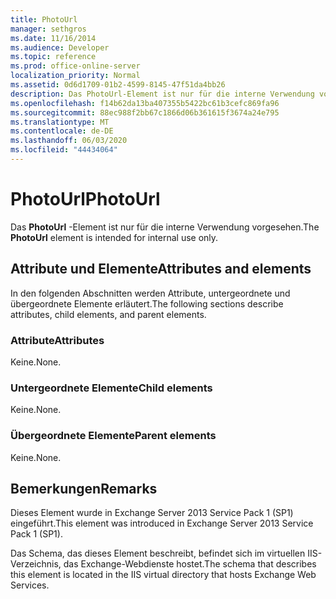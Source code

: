 ```yaml
---
title: PhotoUrl
manager: sethgros
ms.date: 11/16/2014
ms.audience: Developer
ms.topic: reference
ms.prod: office-online-server
localization_priority: Normal
ms.assetid: 0d6d1709-01b2-4599-8145-47f51da4bb26
description: Das PhotoUrl-Element ist nur für die interne Verwendung vorgesehen.
ms.openlocfilehash: f14b62da13ba407355b5422bc61b3cefc869fa96
ms.sourcegitcommit: 88ec988f2bb67c1866d06b361615f3674a24e795
ms.translationtype: MT
ms.contentlocale: de-DE
ms.lasthandoff: 06/03/2020
ms.locfileid: "44434064"
---
```

# <a name="photourl"></a><span data-ttu-id="1e9e4-103">PhotoUrl</span><span class="sxs-lookup"><span data-stu-id="1e9e4-103">PhotoUrl</span></span>

<span data-ttu-id="1e9e4-104">Das **PhotoUrl** -Element ist nur für die interne Verwendung vorgesehen.</span><span class="sxs-lookup"><span data-stu-id="1e9e4-104">The **PhotoUrl** element is intended for internal use only.</span></span> 

## <a name="attributes-and-elements"></a><span data-ttu-id="1e9e4-105">Attribute und Elemente</span><span class="sxs-lookup"><span data-stu-id="1e9e4-105">Attributes and elements</span></span>

<span data-ttu-id="1e9e4-106">In den folgenden Abschnitten werden Attribute, untergeordnete und übergeordnete Elemente erläutert.</span><span class="sxs-lookup"><span data-stu-id="1e9e4-106">The following sections describe attributes, child elements, and parent elements.</span></span>
  
### <a name="attributes"></a><span data-ttu-id="1e9e4-107">Attribute</span><span class="sxs-lookup"><span data-stu-id="1e9e4-107">Attributes</span></span>

<span data-ttu-id="1e9e4-108">Keine.</span><span class="sxs-lookup"><span data-stu-id="1e9e4-108">None.</span></span>
  
### <a name="child-elements"></a><span data-ttu-id="1e9e4-109">Untergeordnete Elemente</span><span class="sxs-lookup"><span data-stu-id="1e9e4-109">Child elements</span></span>

<span data-ttu-id="1e9e4-110">Keine.</span><span class="sxs-lookup"><span data-stu-id="1e9e4-110">None.</span></span>
  
### <a name="parent-elements"></a><span data-ttu-id="1e9e4-111">Übergeordnete Elemente</span><span class="sxs-lookup"><span data-stu-id="1e9e4-111">Parent elements</span></span>

<span data-ttu-id="1e9e4-112">Keine.</span><span class="sxs-lookup"><span data-stu-id="1e9e4-112">None.</span></span>
  
## <a name="remarks"></a><span data-ttu-id="1e9e4-113">Bemerkungen</span><span class="sxs-lookup"><span data-stu-id="1e9e4-113">Remarks</span></span>

<span data-ttu-id="1e9e4-114">Dieses Element wurde in Exchange Server 2013 Service Pack 1 (SP1) eingeführt.</span><span class="sxs-lookup"><span data-stu-id="1e9e4-114">This element was introduced in Exchange Server 2013 Service Pack 1 (SP1).</span></span>
  
<span data-ttu-id="1e9e4-115">Das Schema, das dieses Element beschreibt, befindet sich im virtuellen IIS-Verzeichnis, das Exchange-Webdienste hostet.</span><span class="sxs-lookup"><span data-stu-id="1e9e4-115">The schema that describes this element is located in the IIS virtual directory that hosts Exchange Web Services.</span></span>
  


